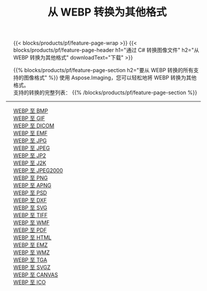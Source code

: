 ﻿---
title: 从 WEBP 转换为其他格式 
weight: 3920
url: /zh-hans/java/conversion/from/webp 
lang: zh-hans
langdirlevel: 2
locales: zh-hans,ja,it,ru,de,es,fr,nl,id,lt,pl,pt,vi,tr,ko,zh-hant,ar,hi,th,sv,cs,uk,he
description: 使用 Aspose.Imaging，您可以轻松地将 WEBP 转换为其他格式
---

{{< blocks/products/pf/feature-page-wrap >}}
{{< blocks/products/pf/feature-page-header h1="通过 C# 转换图像文件" h2="从 WEBP 转换为其他格式" downloadText="下载" >}}


{{% blocks/products/pf/feature-page-section  h2="要从 WEBP 转换的所有支持的图像格式" %}}
使用 Aspose.Imaging，您可以轻松地将 WEBP 转换为其他格式。
<br/>
支持的转换的完整列表：
{{% /blocks/products/pf/feature-page-section %}}
<div class="container-fluid productfamilypage bg-gray">
    <div class="convertypes bg-gray agp-content section">
        <div class="container">
		<hr style="margin-left:-20px;"/>
		<div class="row other-converters">
		    <div class='col-md-2 other-converter remove-lp remove-rp'><a href="/imaging/zh-hans/java/conversion/webp-to-bmp" >WEBP 至 BMP</a></div><div class='col-md-2 other-converter remove-lp remove-rp'><a href="/imaging/zh-hans/java/conversion/webp-to-gif" >WEBP 至 GIF</a></div><div class='col-md-2 other-converter remove-lp remove-rp'><a href="/imaging/zh-hans/java/conversion/webp-to-dicom" >WEBP 至 DICOM</a></div><div class='col-md-2 other-converter remove-lp remove-rp'><a href="/imaging/zh-hans/java/conversion/webp-to-emf" >WEBP 至 EMF</a></div><div class='col-md-2 other-converter remove-lp remove-rp'><a href="/imaging/zh-hans/java/conversion/webp-to-jpg" >WEBP 至 JPG</a></div><div class='col-md-2 other-converter remove-lp remove-rp'><a href="/imaging/zh-hans/java/conversion/webp-to-jpeg" >WEBP 至 JPEG</a></div><div class='col-md-2 other-converter remove-lp remove-rp'><a href="/imaging/zh-hans/java/conversion/webp-to-jp2" >WEBP 至 JP2</a></div><div class='col-md-2 other-converter remove-lp remove-rp'><a href="/imaging/zh-hans/java/conversion/webp-to-j2k" >WEBP 至 J2K</a></div><div class='col-md-2 other-converter remove-lp remove-rp'><a href="/imaging/zh-hans/java/conversion/webp-to-jpeg2000" >WEBP 至 JPEG2000</a></div><div class='col-md-2 other-converter remove-lp remove-rp'><a href="/imaging/zh-hans/java/conversion/webp-to-png" >WEBP 至 PNG</a></div><div class='col-md-2 other-converter remove-lp remove-rp'><a href="/imaging/zh-hans/java/conversion/webp-to-apng" >WEBP 至 APNG</a></div><div class='col-md-2 other-converter remove-lp remove-rp'><a href="/imaging/zh-hans/java/conversion/webp-to-psd" >WEBP 至 PSD</a></div><div class='col-md-2 other-converter remove-lp remove-rp'><a href="/imaging/zh-hans/java/conversion/webp-to-dxf" >WEBP 至 DXF</a></div><div class='col-md-2 other-converter remove-lp remove-rp'><a href="/imaging/zh-hans/java/conversion/webp-to-svg" >WEBP 至 SVG</a></div><div class='col-md-2 other-converter remove-lp remove-rp'><a href="/imaging/zh-hans/java/conversion/webp-to-tiff" >WEBP 至 TIFF</a></div><div class='col-md-2 other-converter remove-lp remove-rp'><a href="/imaging/zh-hans/java/conversion/webp-to-wmf" >WEBP 至 WMF</a></div><div class='col-md-2 other-converter remove-lp remove-rp'><a href="/imaging/zh-hans/java/conversion/webp-to-pdf" >WEBP 至 PDF</a></div><div class='col-md-2 other-converter remove-lp remove-rp'><a href="/imaging/zh-hans/java/conversion/webp-to-html" >WEBP 至 HTML</a></div><div class='col-md-2 other-converter remove-lp remove-rp'><a href="/imaging/zh-hans/java/conversion/webp-to-emz" >WEBP 至 EMZ</a></div><div class='col-md-2 other-converter remove-lp remove-rp'><a href="/imaging/zh-hans/java/conversion/webp-to-wmz" >WEBP 至 WMZ</a></div><div class='col-md-2 other-converter remove-lp remove-rp'><a href="/imaging/zh-hans/java/conversion/webp-to-tga" >WEBP 至 TGA</a></div><div class='col-md-2 other-converter remove-lp remove-rp'><a href="/imaging/zh-hans/java/conversion/webp-to-svgz" >WEBP 至 SVGZ</a></div><div class='col-md-2 other-converter remove-lp remove-rp'><a href="/imaging/zh-hans/java/conversion/webp-to-canvas" >WEBP 至 CANVAS</a></div><div class='col-md-2 other-converter remove-lp remove-rp'><a href="/imaging/zh-hans/java/conversion/webp-to-ico" >WEBP 至 ICO</a></div>
                </div>
        </div>
    </div>
</div>
<br/>

